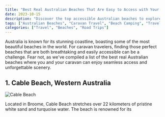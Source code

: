 ```yaml
---
title: "Best Real Australian Beaches That Are Easy to Access with Your Caravan"
date: 2023-10-15
description: "Discover the top accessible Australian beaches to explore with your caravan, where the sand meets the road with ease."
tags: ["Australian Beaches", "Caravan Travel", "Beach Camping", "Travel Tips"]
categories: ["Travel", "Beaches", "Road Trips"]
---
```


Australia is known for its stunning coastline, boasting some of the most beautiful beaches in the world. For caravan travelers, finding those perfect beaches that are both breathtaking and easily accessible can be a challenge. Fear not, as we've compiled a list of the best real Australian beaches where you and your caravan can enjoy seamless access and unforgettable scenery.

## 1. Cable Beach, Western Australia

![Cable Beach](https://example.com/cable-beach.jpg)

Located in Broome, Cable Beach stretches over 22 kilometers of pristine white sand and turquoise water. The beach is renowned for its